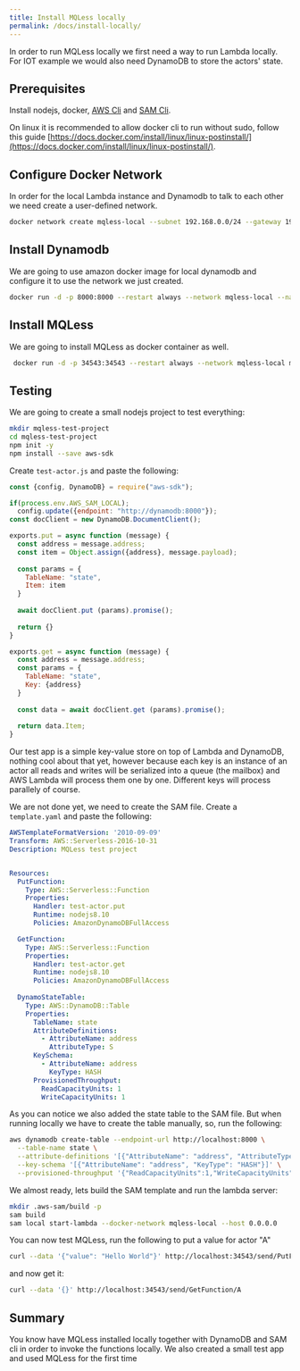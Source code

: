 ```yaml
---
title: Install MQLess locally
permalink: /docs/install-locally/
---
```


In order to run MQLess locally we first need a way to run Lambda locally. 
For IOT example we would also need DynamoDB to store the actors' state.

## Prerequisites
Install nodejs, docker, [AWS Cli](https://aws.amazon.com/cli/) and [SAM Cli](https://docs.aws.amazon.com/serverless-application-model/latest/developerguide/serverless-sam-cli-install.html).

On linux it is recommended to allow docker cli to run without sudo, follow this guide [https://docs.docker.com/install/linux/linux-postinstall/](https://docs.docker.com/install/linux/linux-postinstall/).

## Configure Docker Network

In order for the local Lambda instance and Dynamodb to talk to each other we need create a user-defined network.

```bash
docker network create mqless-local --subnet 192.168.0.0/24 --gateway 192.168.0.1
```

## Install Dynamodb

We are going to use amazon docker image for local dynamodb and configure it to use the network we just created.

```bash
docker run -d -p 8000:8000 --restart always --network mqless-local --name dynamodb amazon/dynamodb-local
```

## Install MQLess

We are going to install MQLess as docker container as well.

```bash
 docker run -d -p 34543:34543 --restart always --network mqless-local mqless/mqless --aws-local http://192.168.0.1:3001
```

## Testing
 
 We are going to create a small nodejs project to test everything:
 
 ```bash
 mkdir mqless-test-project
 cd mqless-test-project
 npm init -y
 npm install --save aws-sdk
 ```
 
Create `test-actor.js` and paste the following:

```js
const {config, DynamoDB} = require("aws-sdk");

if(process.env.AWS_SAM_LOCAL);
  config.update({endpoint: "http://dynamodb:8000"});
const docClient = new DynamoDB.DocumentClient();

exports.put = async function (message) {
  const address = message.address;
  const item = Object.assign({address}, message.payload);
  
  const params = {
    TableName: "state",
    Item: item
  }
  
  await docClient.put (params).promise();
  
  return {}
}

exports.get = async function (message) {
  const address = message.address;
  const params = {
    TableName: "state",
    Key: {address}
  }
  
  const data = await docClient.get (params).promise();
  
  return data.Item;
}
```

Our test app is a simple key-value store on top of Lambda and DynamoDB, nothing cool about that yet, however because each key is an instance of an actor all reads and writes will be serialized into a queue (the mailbox) and AWS Lambda will process them one by one. Different keys will process parallely of course.

We are not done yet, we need to create the SAM file.
Create a `template.yaml` and paste the following:

```yaml
AWSTemplateFormatVersion: '2010-09-09'
Transform: AWS::Serverless-2016-10-31
Description: MQLess test project


Resources:
  PutFunction:
    Type: AWS::Serverless::Function
    Properties:
      Handler: test-actor.put
      Runtime: nodejs8.10
      Policies: AmazonDynamoDBFullAccess

  GetFunction:
    Type: AWS::Serverless::Function
    Properties:
      Handler: test-actor.get
      Runtime: nodejs8.10
      Policies: AmazonDynamoDBFullAccess
  
  DynamoStateTable:
    Type: AWS::DynamoDB::Table
    Properties:
      TableName: state
      AttributeDefinitions:
        - AttributeName: address
          AttributeType: S
      KeySchema:
        - AttributeName: address
          KeyType: HASH
      ProvisionedThroughput:
        ReadCapacityUnits: 1
        WriteCapacityUnits: 1
```

As you can notice we also added the state table to the SAM file. But when running locally we have to create the table manually, so, run the following:

```bash
aws dynamodb create-table --endpoint-url http://localhost:8000 \
  --table-name state \
  --attribute-definitions '[{"AttributeName": "address", "AttributeType": "S"}]' \
  --key-schema '[{"AttributeName": "address", "KeyType": "HASH"}]' \
  --provisioned-throughput '{"ReadCapacityUnits":1,"WriteCapacityUnits":1}'
```

We almost ready, lets build the SAM template and run the lambda server:
```bash
mkdir .aws-sam/build -p
sam build
sam local start-lambda --docker-network mqless-local --host 0.0.0.0
```

You can now test MQLess, run the following to put a value for actor "A"

```bash
curl --data '{"value": "Hello World"}' http://localhost:34543/send/PutFunction/A
``` 

and now get it:

```bash
curl --data '{}' http://localhost:34543/send/GetFunction/A
```

## Summary

You know have MQLess installed locally together with DynamoDB and SAM cli in order to invoke the functions locally.
We also created a small test app and used MQLess for the first time
